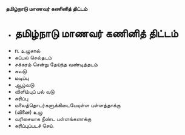 **தமிழ்நாடு மாணவர் கணினித் திட்டம்**
- # தமிழ்நாடு மாணவர் கணினித் திட்டம்
- n. உழுசால்
- கப்பல் செல்தடம்
- சக்கரம் சென்று தேய்ந்த வண்டித்தடம்
- சுவடு
- மடிப்பு
- ஆழ்வடு
- விளிம்புப் பல் வடு
- சுரிப்பு
- மலைத்தொடர்களுக்கிடையேயுள்ள பள்ளத்தாக்கு
- (வினை) உழு
- வரிசையாக நீண்ட பள்ளங்களாக்கு
- சுரிப்புப்படச் செய்.

